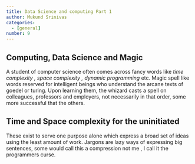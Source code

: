 ```yaml
---
title: Data Science and computing Part 1
author: Mukund Srinivas
categories:
  - [general]
number: 9
---
```

## Computing, Data Science and Magic

A student of computer science often comes across fancy words like _time complexity , space complexity  , dynamic programming_ etc. Magic spell like   words reserved for intelligent beings who understand the arcane texts of goedel or turing. Upon learning them, the whizard casts a spell on colleagues, professors and employers, not necessarily in that order, some more successful that the others.  

## Time and Space complexity for the uninitiated

These exist to serve one purpose alone which express a broad set of ideas using the least amount of work. Jargons are lazy ways of expressing big sentences, some would call this a compression not me , I call it the programmers curse.
